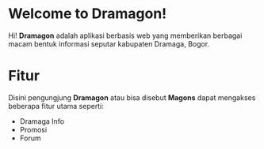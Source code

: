 # Welcome to Dramagon!

Hi! **Dramagon** adalah aplikasi berbasis web yang memberikan berbagai macam bentuk informasi seputar kabupaten Dramaga, Bogor. 


# Fitur

Disini pengungjung **Dramagon** atau bisa disebut **Magons** dapat mengakses beberapa fitur utama seperti:

 - Dramaga Info
 - Promosi
 - Forum
